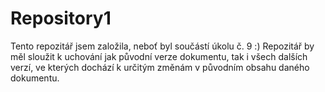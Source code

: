# Repository1
Tento repozitář jsem založila, neboť byl součástí úkolu č. 9 :)
Repozitář by měl sloužit k uchování jak původní verze dokumentu, tak i všech dalších verzí, ve kterých dochází k určitým změnám v původním obsahu daného dokumentu. 

